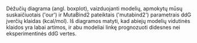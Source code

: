 Dėžučių diagrama (angl. boxplot), vaizduojanti modelių, apmokytų mūsų suskaičiuotais ('our') ir MutaBind2 pateiktais ('mutabind2') parametrais ddG įverčių klaidas (kcal/mol).
Iš diagramos matyti, kad abiejų modelių vidutinės klaidos yra labai artimos, ir abu modeliai linkę prognozuoti didesnes nei eksperimentinės ddG vertes.
